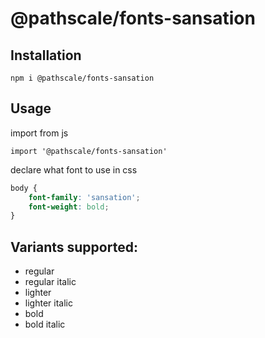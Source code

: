 # @pathscale/fonts-sansation

## Installation

    npm i @pathscale/fonts-sansation

## Usage

import from js

```JS
import '@pathscale/fonts-sansation'
```

declare what font to use in css

```CSS
body {
    font-family: 'sansation';
    font-weight: bold;
}
```

## Variants supported:

* regular
* regular italic
* lighter
* lighter italic
* bold
* bold italic
